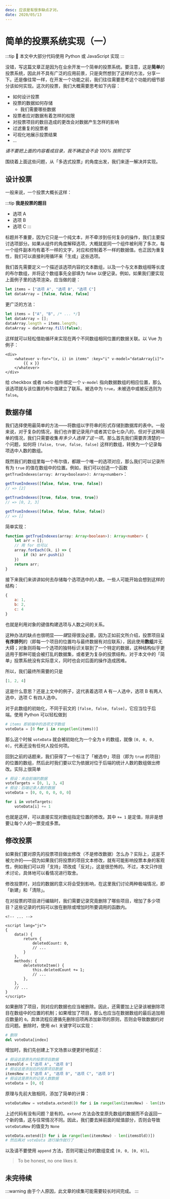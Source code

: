 ```yaml
---
desc: 应该是有很多缺点才对。
date: 2020/05/13
---
```


# 简单的投票系统实现（一）

:::tip
:snake: 本文中大部分代码使用 Python 或 JavaScript 实现
:::

没错，写这篇文章正是因为在业余开发一个简单的投票系统。要注意，这是**简单**的投票系统，因此并不具有广泛的应用前景，只是突然想到了这样的方法，分享一下。还是像往常一样，在开发一个功能之前，我们往往需要思考这个功能的细节部分该如何实现。这次的投票，我们大概需要思考如下内容：

- 如何设计投票
- 投票的数据如何存储
  - 我们需要哪些数据
- 投票者应对数据有着怎样的权限
- 对投票项目的数目造成的更改会对数据产生怎样的影响
- 过滤重复的投票者
- 可视化地展示投票结果
- ...

*请不要把上面的内容看成目录，我不确定会不会 100% 按照它写*

围绕着上面这些问题，从「多选式投票」的角度出发，我们来逐一解决并实现。

## 设计投票

一般来说，一个投票大概长这样：

:::tip
**我是投票的题目**

- 选项 A
- 选项 B
- 选项 C
:::

标题并不重要，因为它只是一个纯文本，并不牵涉到任何复杂的操作，我们主要探讨选项部分。如果从组件的角度解释选项，大概就是同一个组件被利用了多次，每一个组件副本均有着不一样的文字，对应和控制着不一样的数据值。也正因为重复性，我们可以直接利用循环来「生成」这些选项。

我们首先需要定义一个描述该选项内容的文本数组，以及一个与文本数组相等长度的布尔数组，并将这个数组事先全部填为 false 以便记录。例如，如果我们要实现上面例子里的选项渲染，应当做的是：

```js
let items = ["选项 A", "选项 B", "选项 C"]
let dataArray = [false, false, false]
```

更广泛的方法：

```js
let items = ["A", "B", /* ... */]
let dataArray = [];
dataArray.length = items.length;
dataArray = dataArray.fill(false);
```

这样就可以轻松借助循环来实现在两个不同数组相同位置的数据关联。以 Vue 为例子：

```vue
<div>
  	<whatever v-for="(x, i) in items" :key="i" v-model="dataArray[i]">
    	{{ x }}
  	</whatever>
</div>
```

给 checkbox 或者 radio 组件绑定一个 `v-model` 指向数据数组的相应位置，那么该选项就与该位置的布尔值建立了联系。被选中为 `true`，未被选中或被反选则为 `false`。

## 数据存储

我们选择使用最简单的方法——将数组以字符串的形式存储到数据库的表中。一般来说，对于复杂的情况，我们也许要记录用户或者其它杂七杂八的，但对于这种简单的情况，我们只需要收集*有多少人选择了这一项*。那么首先我们需要弄清楚的一个问题，如何将 `[false, true, false, false]` 这样的数组，转换为一个记录每项选中人数的数组。

既然我们的数组里每一个布尔值，都跟一个唯一的选项对应，那么我们可以记录所有为 `true` 的值在数组中的位置。例如，我们可以创造一个函数 `getTrueIndexes(array: Array<boolean>): Array<number>`：

```js
getTrueIndexes([false, false, true, false])
// => [2]

getTrueIndexes([true, false, true, true])
// => [0, 2, 3]

getTrueIndexes([false, false, false, false])
// => []
```

简单实现：

```ts
function getTrueIndexes(array: Array<boolean>): Array<number> {
	let arr = [];
	// 用 for 也可以
	array.forEach((k, i) => {
		if (k) arr.push(i)
	})
	return arr;
}
```

接下来我们来讲讲如何去存储每个选项选中的人数。一些人可能开始会想到这样的结构：

```js
{
    a: 1,
    b: 2,
    c: 4
}
```

也就是利用对象的键值构建选项与人数之间的关系。

这种办法的缺点也很明显——*键*显得很没必要。因为正如前文所介绍，投票项目呈**有序排列**的（即每一个项目的位置均与最终数据有对应联系），因此使用**数组**并无大碍；对象则将每一个选项的独特标识关联到了一个特定的数据，这种结构似乎更适用于那种可能会被打乱的数据集，或者更为复杂的投票结构，对于本文中的「简单」投票系统没有实际意义，同时也会对后面的操作造成困难。

所以，我们最终所需要的只是

```js
[1, 2, 4]
```

这是什么意思？还是上文中的例子，这代表着选项 A 有一人选中，选项 B 有两人选中，选项 C 有四人选中。

对于此数组的初始化，不同于前文的 `[false, false, false]`，它应当位于后端。使用 Python 可以轻松做到

```python
# items 即前端中的选项文字数组
voteData = [0 for i in range(len(items))]
```

那么这个时候 `voteData` 就会被初始化为一个全为 `0` 的数组，就像 `[0, 0, 0, 0]`，代表还没有任何人投任何项。

回到之前的话题来，我们获得了一个标注了「被选中」项目（即为 `true` 的项目）的位置的数组，然后此时我们要以它为依据对位于后端的统计人数的数组做出修改。实际上很简单

```python
# 假设：来自前端的数据
voteTargets = [0, 1, 3, 4]
# 假设：后端记录人数的数据
voteData = [0, 0, 0, 0, 0, 0]

for i in voteTargets:
	voteData[i] += 1
```

也就是这样，可以直接实现对数组指定位置的修改。其中 `+= 1` 是定值，除非是想要让每个人的一票变成多票。

## 修改投票

如果我们要对原先的投票项目做出修改（不是修改数据）怎么办？实际上，这是不被允许的——因为如果我们将投票的项目文本修改，就有可能影响投票本身的客观性，例如我们可以将「支持」项改成「反对」，这是很恐怖的。不过，本文只作技术讨论，具体地可以看情况进行取舍。

修改投票时，对应的数据的意义将会受到影响，在这里我们讨论两种极端情况，即「新建」和「清除」。

在对投票的项目进行编辑时，我们需要记录究竟删除了哪些项目，增加了多少项目？这些记录的代码可以放在删除或增加时所要调用的函数内。

```vue
<!-- ... -->

<script lang="js">
{
	data() {
		return {
			deletedCount: 0,
			// ...
		}
	},
	methods: {
		deleteVoteItem() {
			this.deletedCount += 1;
			// ...
		},
	},
	// ...
}
</script>
```

如果删除了项目，则对应的数据也应当被删除。因此，还需要加上记录该被删除项目在数组中的位置的机制；如果增加了项目，那么也应当在数据数组的最后追加相应数量的 `0`。具体流程应遵循先删除旧项再添加新项的原则，否则会导致数据的对应问题。删除时，使用 `del` 关键字可以实现：

```python
# 删除
del voteData[index]
```

增加时，我们先创建上下文场景以便更好地叙述：

```python
# 假设这是原先的投票项目数据
itemsOld = ["选项 A", "选项 B"]
# 假设这是添加后的投票项目数据
itemsNew = ["选项 A", "选项 B", "选项 C", "选项 D"]
# 假设这是原先的记录人数数据
voteData = [0, 0]
```

原理与先前大致相同，添加了简单的计算：

```python
voteDataNew = voteData.extend([0 for i in range(len(itemsNew) - len(itemsOld))])
```

上述代码有没有问题？是有的。`extend` 方法会改变原先数组的数据而不会返回一个新的值，这与往常情况不同。因此，我们要去掉前面的赋值部分，否则会导致 `voteDataNew` 的值变为 `None`

```python
voteData.extend([0 for i in range(len(itemsNew) - len(itemsOld))])
# 然后再对 voteData 进行操作就行了
```

以及请不要使用 `append` 方法，否则可能让你的数组变成 `[0, 0, [0, 0]]`。

> To be honest, no one likes it.

## 未完待续

:::warning
由于个人原因，此文章的续集可能需要较长时间完成。
:::
